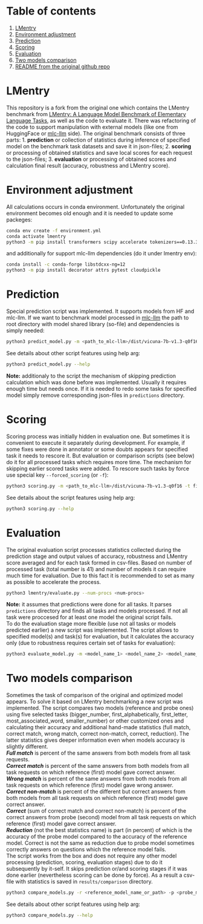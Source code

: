 # Table of contents
1. [LMentry](#lmentry)
2. [Environment adjustment](#environment-adjustment)
3. [Prediction](#prediction)
4. [Scoring](#scoring)
5. [Evaluation](#evaluation)
6. [Two models comparison](#two-models-comparison)
7. [README from the original github repo](#readme-from-the-original-github-repo)

# LMentry

This repository is a fork from the original one which contains the LMentry benchmark from [LMentry: A Language Model Benchmark of Elementary Language Tasks](https://arxiv.org/pdf/2211.02069.pdf), as well as the code to evaluate it.
There was refactoring of the code to support manipulation with external models (like one from HuggingFace or [mlc-llm](https://github.com/mlc-ai/mlc-llm) side). The original benchmark consists of three parts: 1. **prediction** or collection of statistics during inference of specified model on the benchmark task datasets and save it in json-files; 2. **scoring** or processing of obtained statistics and save local scores for each request to the json-files; 3. **evaluation** or processing of obtained scores and calculation final result (accuracy, robustness and LMentry score).

# Environment adjustment
All calculations occurs in conda environment. Unfortunately the original environment becomes old enough and it is needed to update some packeges:
```bash
conda env create -f environment.yml
conda activate lmentry
python3 -m pip install transformers scipy accelerate tokenizers==0.13.3
```

and additionally for support mlc-llm dependencies (do it under lmentry env):
```bash
conda install -c conda-forge libstdcxx-ng=12
python3 -m pip install decorator attrs pytest cloudpickle
```

# Prediction
Special prediction script was implemented. It supports models from HF and mlc-llm. If we want to benchmark model processed in [mlc-llm](https://github.com/mlc-ai/mlc-llm) the path to root directory with model shared library (so-file) and dependencies is simply needed:
```bash
python3 predict_model.py -m <path_to_mlc-llm>/dist/vicuna-7b-v1.3-q0f16
```
See details about other script features using help arg:
```bash
python3 predict_model.py --help
```
**Note:** additionaly to the script the mechanism of skipping prediction calculation which was done before was implemented. Usually it requires enough time but needs once. If it is needed to redo some tasks for specified model simply remove corresponding json-files in `predictions` directory.

# Scoring
Scoring process was initially hidden in evaluation one. But sometimes it is convenient to execute it separately during development. For example, if some fixes were done in annotator or some doubts appears for specified task it needs to rescore it. But evaluation or comparison scripts (see below) do it for all processed tasks which requires more time. The mechanism for skipping earlier scored tasks were added. To rescore such tasks by force use special key `--forced_scoring` (or `-f`):
```bash
python3 scoring.py -m <path_to_mlc-llm>/dist/vicuna-7b-v1.3-q0f16 -t first_letter -f -n 8
```
See details about the script features using help arg:
```bash
python3 scoring.py --help
```

# Evaluation
The original evaluation script processes statistics collected during the prediction stage and output values of accuracy, robustness and LMentry score averaged and for each task formed in csv-files. Based on number of processed task (total number is 41) and number of models it can require much time for evaluation. Due to this fact it is recommended to set as many <num-procs> as possible to accelerate the process.
```bash
python3 lmentry/evaluate.py --num-procs <num-procs>
```
**Note:** it assumes that predictions were done for all tasks. It parses `predictions` directory and finds all tasks and models processed. If not all task were proccesed for at least one model the original script fails.</br>
To do the evaluation stage more flexible (use not all tasks or models predicted earlier) a new script was implemented. The script allows to specified model(s) and task(s) for evaluation, but it calculates the accuracy only (due to robustness requires certain set of tasks for evaluation):
```bash
python3 evaluate_model.py -m <model_name_1> <model_name_2> <model_name_3> .. -t <task_name_1> <task_name_2> <task_name_3> .. -n <num-procs>
```

# Two models comparison
Sometimes the task of comparison of the original and optimized model appears. To solve it based on LMentry benchmarking a new script was implemented. The script compares two models (reference and probe ones) using five selected tasks (bigger_number, first_alphabetically, first_letter, most_associated_word, smaller_number) or other customized ones and calculating their accuracy and additional hand-made statistics (full match, correct match, wrong match, correct non-match, correct, reduction). The latter statistics gives deeper information even when models accuracy is slightly different.</br>
***Full match*** is percent of the same answers from both models from all task requests.</br>
***Correct match*** is percent of the same answers from both models from all task requests on which reference (first) model gave correct answer.</br>
***Wrong match*** is percent of the same answers from both models from all task requests on which reference (first) model gave wrong answer.</br>
***Correct non-match*** is percent of the different but correct answers from both models from all task requests on which reference (first) model gave correct answer.</br>
***Correct*** (sum of correct match and correct non-match) is percent of the correct answers from probe (second) model from all task requests on which reference (first) model gave correct answer.</br>
***Reduction*** (not the best statistics name) is part (in percent) of which is the accuracy of the probe model compared to the accuracy of the reference model. Correct is not the same as reduction due to probe model sometimes correctly answers on questions which the reference model fails.</br>
The script works from the box and does not require any other model processing (prediction, scoring, evaluation stages) due to do it subsequently by it-self. It skips prediction or/and scoring stages if it was done earlier (nevertheless scoring can be done by force). As a result a csv-file with statistics is saved in `results/comparison` directory.
```bash
python3 compare_models.py -r <reference_model_name_or_path> -p <probe_model_name_or_path> -n <num-procs>
```
See details about other script features using help arg:
```bash
python3 compare_models.py --help
```
